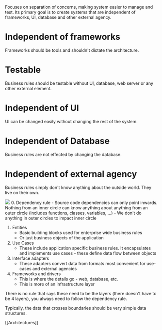 Focuses on separation of concerns, making system easier to manage and test. Its primary goal is to create systems that are independent of frameworks, UI, database and other external agency.

# Independent of frameworks
Frameworks should be tools and shouldn't dictate the architecture.

# Testable
Business rules should be testable without UI, database, web server or any other external element.

# Independent of UI
UI can be changed easily without changing the rest of the system.

# Independent of Database
Business rules are not effected by changing the database.

# Independent of external agency
Business rules simply don't know anything about the outside world. They live on their own.


![](https://i.imgur.com/y1faDjc.png)
0. Dependency rule
	- Source code dependencies can only point inwards. Nothing from an inner circle can know anything about anything from an outer circle (includes functions, classes, variables, ...)
	- We don't do anything in outer circles to impact inner circle
1. Entities
	- Basic building blocks used for enterprise wide business rules
	- Or just business objects of the application
2. Use Cases
	- These include application specific business rules. It encapsulates and implements use cases - these define data flow between objects
3. Interface adapters
	- These adapters convert data from formats most convenient for use-cases and external agencies
4. Frameworks and drivers
	- This is where the details go - web, database, etc.
	- This is more of an infrastructure layer

There is no rule that says these need to be the layers (there doesn't have to be 4 layers), you always need to follow the dependency rule.

Typically, the data that crosses boundaries should be very simple data structures.

[[Architectures]]